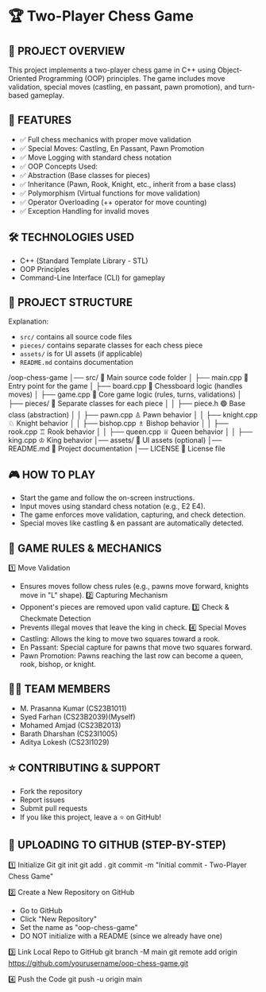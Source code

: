 # 🏆 Two-Player Chess Game
## 📌 PROJECT OVERVIEW
This project implements a two-player chess game in C++ using Object-Oriented Programming (OOP) principles.
The game includes move validation, special moves (castling, en passant, pawn promotion), and turn-based gameplay.
## 🚀 FEATURES
- ✅ Full chess mechanics with proper move validation
- ✅ Special Moves: Castling, En Passant, Pawn Promotion
- ✅ Move Logging with standard chess notation
- ✅ OOP Concepts Used:
- ✅ Abstraction (Base classes for pieces)
- ✅ Inheritance (Pawn, Rook, Knight, etc., inherit from a base class)
- ✅ Polymorphism (Virtual functions for move validation)
- ✅ Operator Overloading (++ operator for move counting)
- ✅ Exception Handling for invalid moves
## 🛠️ TECHNOLOGIES USED
- C++ (Standard Template Library - STL)
- OOP Principles
- Command-Line Interface (CLI) for gameplay

## 📂 PROJECT STRUCTURE
Explanation:
- `src/` contains all source code files
- `pieces/` contains separate classes for each chess piece
- `assets/` is for UI assets (if applicable)
- `README.md` contains documentation

/oop-chess-game
│── src/                  🔹 Main source code folder
│   ├── main.cpp          🔹 Entry point for the game
│   ├── board.cpp         🔹 Chessboard logic (handles moves)
│   ├── game.cpp          🔹 Core game logic (rules, turns, validations)
│   ├── pieces/           🔹 Separate classes for each piece
│   │   ├── piece.h       🟢 Base class (abstraction)
│   │   ├── pawn.cpp      ♙ Pawn behavior
│   │   ├── knight.cpp    ♘ Knight behavior
│   │   ├── bishop.cpp    ♗ Bishop behavior
│   │   ├── rook.cpp      ♖ Rook behavior
│   │   ├── queen.cpp     ♕ Queen behavior
│   │   ├── king.cpp      ♔ King behavior
│── assets/               🎨 UI assets (optional)
│── README.md             📜 Project documentation
│── LICENSE               📝 License file

## 🎮 HOW TO PLAY
- Start the game and follow the on-screen instructions.
- Input moves using standard chess notation (e.g., E2 E4).
- The game enforces move validation, capturing, and check detection.
- Special moves like castling & en passant are automatically detected.

## 📜 GAME RULES & MECHANICS
1️⃣ Move Validation
- Ensures moves follow chess rules (e.g., pawns move forward, knights move in "L" shape).
2️⃣ Capturing Mechanism
- Opponent's pieces are removed upon valid capture.
3️⃣ Check & Checkmate Detection
- Prevents illegal moves that leave the king in check.
4️⃣ Special Moves
- Castling: Allows the king to move two squares toward a rook.
- En Passant: Special capture for pawns that move two squares forward.
- Pawn Promotion: Pawns reaching the last row can become a queen, rook, bishop, or knight.

## 👨‍💻 TEAM MEMBERS
- M. Prasanna Kumar (CS23B1011)
- Syed Farhan (CS23B2039)(Myself)
- Mohamed Amjad (CS23B2013)
- Barath Dharshan (CS23I1005)
- Aditya Lokesh (CS23I1029)

## ⭐ CONTRIBUTING & SUPPORT
- Fork the repository
- Report issues
- Submit pull requests
- If you like this project, leave a ⭐ on GitHub!

## 📌 UPLOADING TO GITHUB (STEP-BY-STEP)
1️⃣ Initialize Git
git init
git add .
git commit -m "Initial commit - Two-Player Chess Game"

2️⃣ Create a New Repository on GitHub
- Go to GitHub
- Click "New Repository"
- Set the name as "oop-chess-game"
- DO NOT initialize with a README (since we already have one)

3️⃣ Link Local Repo to GitHub
git branch -M main
git remote add origin https://github.com/yourusername/oop-chess-game.git

4️⃣ Push the Code
git push -u origin main

